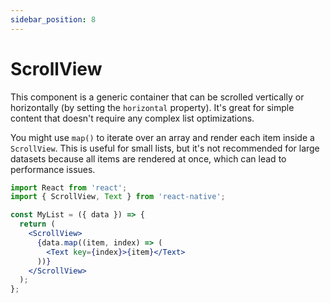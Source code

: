 ```yaml
---
sidebar_position: 8
---
```


# ScrollView

This component is a generic container that can be scrolled vertically or
horizontally (by setting the `horizontal` property). It's great for simple
content that doesn't require any complex list optimizations.

You might use `map()` to iterate over an array and render each item inside a
`ScrollView`. This is useful for small lists, but it's not recommended for large
datasets because all items are rendered at once, which can lead to performance
issues.

```jsx
import React from 'react';
import { ScrollView, Text } from 'react-native';

const MyList = ({ data }) => {
  return (
    <ScrollView>
      {data.map((item, index) => (
        <Text key={index}>{item}</Text>
      ))}
    </ScrollView>
  );
};
```
